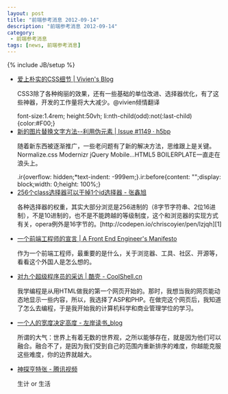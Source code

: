 ```yaml
---
layout: post
title: "前端参考消息 2012-09-14"
description: "前端参考消息 2012-09-14"
category:
 - 前端参考消息
tags: [news, 前端参考消息]
---
```

{% include JB/setup %}

<ul class="nlist">
	<li><a href="http://vivienchen.me/love-the-boring-bits-of-css/" target="_blank">爱上朴实的CSS细节 | Vivien's Blog</a>
		<p>CSS3除了各种绚丽的效果，还有一些基础的单位改进、选择器优化，有了这些神器，开发的工作量将大大减少。@vivien倾情翻译</p>
		<span class="code">font-size:1.4rem; height:50vh; li:nth-child(odd):not(:last-child){color:#F00;}</span>
	</li>
	<li><a href="https://github.com/h5bp/html5-boilerplate/issues/1149" target="_blank">新的图片替换文字方法--利用伪元素 | Issue #1149 · h5bp</a>
		<p>随着新东西被逐渐推广，一些老问题有了新的解决方法，思维跟上是关键。Normalize.css Modernizr jQuery Mobile...HTML5 BOILERPLATE一直走在浪头上。</p>
		<span class="code">.ir{overflow: hidden;*text-indent: -999em;}.ir:before{content: "";display: block;width: 0;height: 100%;}</span>
	</li>
	<li><a href="http://www.zhangxinxu.com/wordpress/2012/08/256-class-selector-beat-id-selector/" target="_blank">256个class选择器可以干掉1个id选择器 - 张鑫旭</a>
		<p>各种选择器的权重，其实大部分浏览是256进制的（8字节字符串、2位16进制），不是10进制的，也不是不能跨越的等级制度，这个和浏览器的实现方式有关，opera例外是16字节的。[http://codepen.io/chriscoyier/pen/lzjqh][1]</p>
	</li>
	<li><a href="http://f2em.com/?presentation=1" target="_blank">一个前端工程师的宣言 | A Front End Engineer's Manifesto</a>
		<p>作为一个前端工程师，最重要的是什么，关于浏览器、工具、社区、开源等，看看这个外国人是怎么想的。</p>
	</li>
	<li><a href="http://coolshell.cn/articles/8275.html" target="_blank">对九个超级程序员的采访 | 酷壳 - CoolShell.cn</a>
		<p>我学编程是从用HTML做我的第一个网页开始的。那时，我想当我的网页能动态地显示一些内容，所以，我选择了ASP和PHP。在做完这个网页后，我知道了怎么去编程，于是我开始我的计算机科学和商业管理学位的学习。</p>
	</li>
	<li><a href="http://www.zreading.cn/archives/3242.html" target="_blank">一个人的宽度决定高度 - 左岸读书_blog</a>
		<p>所谓的大气：世界上有着无数的世界观，之所以能够存在，就是因为他们可以融合。融合不了，是因为我们受到自己的范围内重新排序的难度，你越能克服这些难度，你的边界就越大。</p>
	</li>
	<li><a href="http://v.qq.com/cover/b/bcl4vlj4f1pc6ot.html" target="_blank">神探亨特张 - 腾讯视频</a>
		<p>生计 or 生活</p>
	</li>
</ul>

[1]: http://codepen.io/chriscoyier/pen/lzjqh
